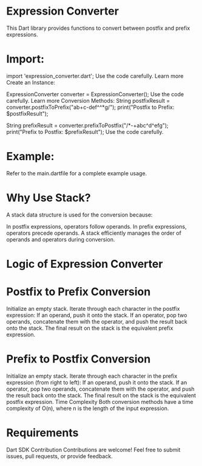 

# Expression Converter
This Dart library provides functions to convert between postfix and prefix expressions.

# Import:
import 'expression_converter.dart';
Use the code carefully. Learn more
Create an Instance:

ExpressionConverter converter = ExpressionConverter();
Use the code carefully. Learn more
Conversion Methods:
String postfixResult = converter.postfixToPrefix("ab+c-def^^*g/");
print("Postfix to Prefix: $postfixResult");

String prefixResult = converter.prefixToPostfix("/*-+abc^d^efg");
print("Prefix to Postfix: $prefixResult");
Use the code carefully.

# Example:

Refer to the main.dartfile for a complete example usage.

# Why Use Stack?
A stack data structure is used for the conversion because:

In postfix expressions, operators follow operands.
In prefix expressions, operators precede operands.
A stack efficiently manages the order of operands and operators during conversion.

# Logic of Expression Converter
# Postfix to Prefix Conversion
Initialize an empty stack.
Iterate through each character in the postfix expression:
If an operand, push it onto the stack.
If an operator, pop two operands, concatenate them with the operator, and push the result back onto the stack.
The final result on the stack is the equivalent prefix expression.
# Prefix to Postfix Conversion
Initialize an empty stack.
Iterate through each character in the prefix expression (from right to left):
If an operand, push it onto the stack.
If an operator, pop two operands, concatenate them with the operator, and push the result back onto the stack.
The final result on the stack is the equivalent postfix expression.
Time Complexity
Both conversion methods have a time complexity of O(n), where n is the length of the input expression.

# Requirements
Dart SDK
Contribution
Contributions are welcome! Feel free to submit issues, pull requests, or provide feedback.


